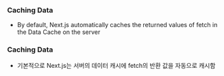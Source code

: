 ### Caching Data

- By default, Next.js automatically caches the returned values of fetch in the Data Cache on the server

### Caching Data

- 기본적으로 Next.js는 서버의 데이터 캐시에 fetch의 반환 값을 자동으로 캐시함
